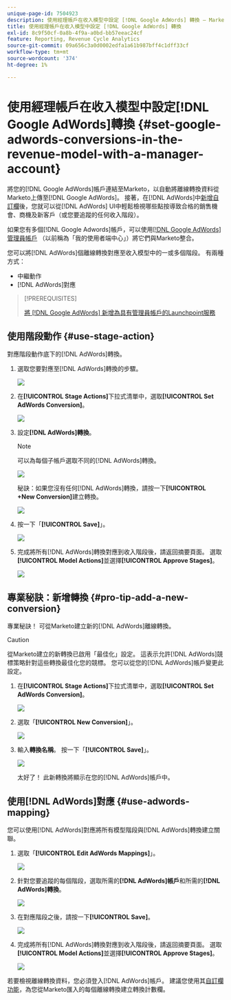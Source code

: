 ```yaml
---
unique-page-id: 7504923
description: 使用經理帳戶在收入模型中設定 [!DNL Google AdWords] 轉換 — Marketo檔案 — 產品檔案
title: 使用經理帳戶在收入模型中設定 [!DNL Google AdWords] 轉換
exl-id: 8c9f50cf-0a8b-4f9a-a0bd-bb57eeac24cf
feature: Reporting, Revenue Cycle Analytics
source-git-commit: 09a656c3a0d0002edfa1a61b987bff4c1dff33cf
workflow-type: tm+mt
source-wordcount: '374'
ht-degree: 1%

---
```


# 使用經理帳戶在收入模型中設定[!DNL Google AdWords]轉換 {#set-google-adwords-conversions-in-the-revenue-model-with-a-manager-account}

將您的[!DNL Google AdWords]帳戶連結至Marketo，以自動將離線轉換資料從Marketo上傳至[!DNL Google AdWords]。 接著，在[!DNL AdWords]中[新增自訂欄](https://support.google.com/adwords/answer/3073556)後，您就可以從[!DNL AdWords] UI中輕鬆檢視哪些點按導致合格的銷售機會、商機及新客戶（或您要追蹤的任何收入階段）。

如果您有多個[!DNL Google Adwords]帳戶，可以使用[[!DNL Google AdWords] 管理員帳戶](https://www.google.com/adwords/manager-accounts/) （以前稱為「我的使用者端中心」）將它們與Marketo整合。

您可以將[!DNL AdWords]個離線轉換對應至收入模型中的一或多個階段。 有兩種方式：

* 中繼動作
* [!DNL AdWords]對應

>[!PREREQUISITES]
>
>[將 [!DNL Google AdWords] 新增為具有管理員帳戶的Launchpoint服務](/help/marketo/product-docs/administration/additional-integrations/add-google-adwords-as-a-launchpoint-service-with-a-manager-account.md)

## 使用階段動作 {#use-stage-action}

對應階段動作底下的[!DNL AdWords]轉換。

1. 選取您要對應至[!DNL AdWords]轉換的步驟。

   ![](assets/image2015-2-26-16-3a40-3a2.png)

1. 在&#x200B;**[!UICONTROL Stage Actions]**&#x200B;下拉式清單中，選取&#x200B;**[!UICONTROL Set AdWords Conversion]**。

   ![](assets/image2015-2-26-16-3a52-3a24.png)

1. 設定&#x200B;**[!DNL AdWords]轉換**。

   >[!NOTE]
   >
   >可以為每個子帳戶選取不同的[!DNL AdWords]轉換。

   ![](assets/image2015-3-27-17-3a16-3a37.png)

   秘訣：如果您沒有任何[!DNL AdWords]轉換，請按一下&#x200B;**[!UICONTROL +New Conversion]**&#x200B;建立轉換。

   ![](assets/image2015-3-27-17-3a18-3a58.png)

1. 按一下「**[!UICONTROL Save]**」。

   ![](assets/image2015-3-27-17-3a21-3a15.png)

1. 完成將所有[!DNL AdWords]轉換對應到收入階段後，請返回摘要頁面。 選取&#x200B;**[!UICONTROL Model Actions]**&#x200B;並選擇&#x200B;**[!UICONTROL Approve Stages]**。

   ![](assets/image2015-2-27-12-3a20-3a20.png)

## 專業秘訣：新增轉換 {#pro-tip-add-a-new-conversion}

專業秘訣！ 可從Marketo建立新的[!DNL AdWords]離線轉換。

>[!CAUTION]
>
>從Marketo建立的新轉換已啟用「最佳化」設定。 這表示允許[!DNL AdWords]競標策略針對這些轉換最佳化您的競標。 您可以從您的[!DNL AdWords]帳戶變更此設定。

1. 在&#x200B;**[!UICONTROL Stage Actions]**&#x200B;下拉式清單中，選取&#x200B;**[!UICONTROL Set AdWords Conversion]**。

   ![](assets/image2015-2-26-16-3a52-3a24.png)

1. 選取「**[!UICONTROL New Conversion]**」。

   ![](assets/image2015-3-27-17-3a23-3a13.png)

1. 輸入&#x200B;**轉換名稱**。 按一下「**[!UICONTROL Save]**」。

   ![](assets/image2015-3-27-17-3a24-3a49.png)

   太好了！ 此新轉換將顯示在您的[!DNL AdWords]帳戶中。

## 使用[!DNL AdWords]對應 {#use-adwords-mapping}

您可以使用[!DNL AdWords]對應將所有模型階段與[!DNL AdWords]轉換建立關聯。

1. 選取「**[!UICONTROL Edit AdWords Mappings]**」。

   ![](assets/image2015-2-26-17-3a3-3a29.png)

1. 針對您要追蹤的每個階段，選取所需的&#x200B;**[!DNL AdWords]帳戶**&#x200B;和所需的&#x200B;**[!DNL AdWords]轉換**。

   ![](assets/image2015-3-27-17-3a30-3a15.png)

1. 在對應階段之後，請按一下&#x200B;**[!UICONTROL Save]**。

   ![](assets/image2015-3-27-17-3a30-3a48.png)

1. 完成將所有[!DNL AdWords]轉換對應到收入階段後，請返回摘要頁面。 選取&#x200B;**[!UICONTROL Model Actions]**&#x200B;並選擇&#x200B;**[!UICONTROL Approve Stages]**。

   ![](assets/image2015-2-27-12-3a20-3a20.png)

若要檢視離線轉換資料，您必須登入[!DNL AdWords]帳戶。 建議您使用其[自訂欄功能](https://support.google.com/adwords/answer/3073556)，為您從Marketo匯入的每個離線轉換建立轉換計數欄。
